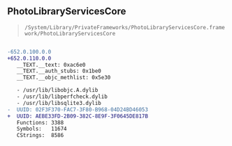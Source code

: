 ## PhotoLibraryServicesCore

> `/System/Library/PrivateFrameworks/PhotoLibraryServicesCore.framework/PhotoLibraryServicesCore`

```diff

-652.0.100.0.0
+652.0.110.0.0
   __TEXT.__text: 0xac6e0
   __TEXT.__auth_stubs: 0x1be0
   __TEXT.__objc_methlist: 0x5e30

   - /usr/lib/libobjc.A.dylib
   - /usr/lib/libperfcheck.dylib
   - /usr/lib/libsqlite3.dylib
-  UUID: 02F3F370-FAC7-3F80-B968-04D24BD46053
+  UUID: AEBE33FD-2B09-382C-8E9F-3F0645DE817B
   Functions: 3388
   Symbols:   11674
   CStrings:  8586

```
